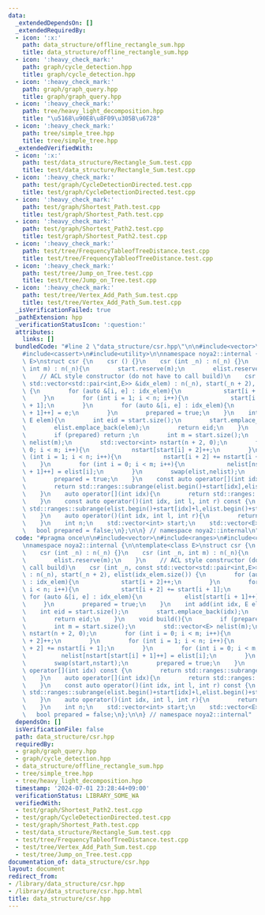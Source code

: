 ```yaml
---
data:
  _extendedDependsOn: []
  _extendedRequiredBy:
  - icon: ':x:'
    path: data_structure/offline_rectangle_sum.hpp
    title: data_structure/offline_rectangle_sum.hpp
  - icon: ':heavy_check_mark:'
    path: graph/cycle_detection.hpp
    title: graph/cycle_detection.hpp
  - icon: ':heavy_check_mark:'
    path: graph/graph_query.hpp
    title: graph/graph_query.hpp
  - icon: ':heavy_check_mark:'
    path: tree/heavy_light_decomposition.hpp
    title: "\u5168\u90E8\u8F09\u305B\u6728"
  - icon: ':heavy_check_mark:'
    path: tree/simple_tree.hpp
    title: tree/simple_tree.hpp
  _extendedVerifiedWith:
  - icon: ':x:'
    path: test/data_structure/Rectangle_Sum.test.cpp
    title: test/data_structure/Rectangle_Sum.test.cpp
  - icon: ':heavy_check_mark:'
    path: test/graph/CycleDetectionDirected.test.cpp
    title: test/graph/CycleDetectionDirected.test.cpp
  - icon: ':heavy_check_mark:'
    path: test/graph/Shortest_Path.test.cpp
    title: test/graph/Shortest_Path.test.cpp
  - icon: ':heavy_check_mark:'
    path: test/graph/Shortest_Path2.test.cpp
    title: test/graph/Shortest_Path2.test.cpp
  - icon: ':heavy_check_mark:'
    path: test/tree/FrequencyTableofTreeDistance.test.cpp
    title: test/tree/FrequencyTableofTreeDistance.test.cpp
  - icon: ':heavy_check_mark:'
    path: test/tree/Jump_on_Tree.test.cpp
    title: test/tree/Jump_on_Tree.test.cpp
  - icon: ':heavy_check_mark:'
    path: test/tree/Vertex_Add_Path_Sum.test.cpp
    title: test/tree/Vertex_Add_Path_Sum.test.cpp
  _isVerificationFailed: true
  _pathExtension: hpp
  _verificationStatusIcon: ':question:'
  attributes:
    links: []
  bundledCode: "#line 2 \"data_structure/csr.hpp\"\n\n#include<vector>\n#include<ranges>\n\
    #include<cassert>\n#include<utility>\n\nnamespace noya2::internal {\n\ntemplate<class\
    \ E>\nstruct csr {\n    csr () {}\n    csr (int _n) : n(_n) {}\n    csr (int _n,\
    \ int m) : n(_n){\n        start.reserve(m);\n        elist.reserve(m);\n    }\n\
    \    // ACL style constructor (do not have to call build)\n    csr (int _n, const\
    \ std::vector<std::pair<int,E>> &idx_elem) : n(_n), start(_n + 2), elist(idx_elem.size())\
    \ {\n        for (auto &[i, e] : idx_elem){\n            start[i + 2]++;\n   \
    \     }\n        for (int i = 1; i < n; i++){\n            start[i + 2] += start[i\
    \ + 1];\n        }\n        for (auto &[i, e] : idx_elem){\n            elist[start[i\
    \ + 1]++] = e;\n        }\n        prepared = true;\n    }\n    int add(int idx,\
    \ E elem){\n        int eid = start.size();\n        start.emplace_back(idx);\n\
    \        elist.emplace_back(elem);\n        return eid;\n    }\n    void build(){\n\
    \        if (prepared) return ;\n        int m = start.size();\n        std::vector<E>\
    \ nelist(m);\n        std::vector<int> nstart(n + 2, 0);\n        for (int i =\
    \ 0; i < m; i++){\n            nstart[start[i] + 2]++;\n        }\n        for\
    \ (int i = 1; i < n; i++){\n            nstart[i + 2] += nstart[i + 1];\n    \
    \    }\n        for (int i = 0; i < m; i++){\n            nelist[nstart[start[i]\
    \ + 1]++] = elist[i];\n        }\n        swap(elist,nelist);\n        swap(start,nstart);\n\
    \        prepared = true;\n    }\n    const auto operator[](int idx) const {\n\
    \        return std::ranges::subrange(elist.begin()+start[idx],elist.begin()+start[idx+1]);\n\
    \    }\n    auto operator[](int idx){\n        return std::ranges::subrange(elist.begin()+start[idx],elist.begin()+start[idx+1]);\n\
    \    }\n    const auto operator()(int idx, int l, int r) const {\n        return\
    \ std::ranges::subrange(elist.begin()+start[idx]+l,elist.begin()+start[idx]+r);\n\
    \    }\n    auto operator()(int idx, int l, int r){\n        return std::ranges::subrange(elist.begin()+start[idx]+l,elist.begin()+start[idx]+r);\n\
    \    }\n    int n;\n    std::vector<int> start;\n    std::vector<E> elist;\n \
    \   bool prepared = false;\n};\n\n} // namespace noya2::internal\n"
  code: "#pragma once\n\n#include<vector>\n#include<ranges>\n#include<cassert>\n#include<utility>\n\
    \nnamespace noya2::internal {\n\ntemplate<class E>\nstruct csr {\n    csr () {}\n\
    \    csr (int _n) : n(_n) {}\n    csr (int _n, int m) : n(_n){\n        start.reserve(m);\n\
    \        elist.reserve(m);\n    }\n    // ACL style constructor (do not have to\
    \ call build)\n    csr (int _n, const std::vector<std::pair<int,E>> &idx_elem)\
    \ : n(_n), start(_n + 2), elist(idx_elem.size()) {\n        for (auto &[i, e]\
    \ : idx_elem){\n            start[i + 2]++;\n        }\n        for (int i = 1;\
    \ i < n; i++){\n            start[i + 2] += start[i + 1];\n        }\n       \
    \ for (auto &[i, e] : idx_elem){\n            elist[start[i + 1]++] = e;\n   \
    \     }\n        prepared = true;\n    }\n    int add(int idx, E elem){\n    \
    \    int eid = start.size();\n        start.emplace_back(idx);\n        elist.emplace_back(elem);\n\
    \        return eid;\n    }\n    void build(){\n        if (prepared) return ;\n\
    \        int m = start.size();\n        std::vector<E> nelist(m);\n        std::vector<int>\
    \ nstart(n + 2, 0);\n        for (int i = 0; i < m; i++){\n            nstart[start[i]\
    \ + 2]++;\n        }\n        for (int i = 1; i < n; i++){\n            nstart[i\
    \ + 2] += nstart[i + 1];\n        }\n        for (int i = 0; i < m; i++){\n  \
    \          nelist[nstart[start[i] + 1]++] = elist[i];\n        }\n        swap(elist,nelist);\n\
    \        swap(start,nstart);\n        prepared = true;\n    }\n    const auto\
    \ operator[](int idx) const {\n        return std::ranges::subrange(elist.begin()+start[idx],elist.begin()+start[idx+1]);\n\
    \    }\n    auto operator[](int idx){\n        return std::ranges::subrange(elist.begin()+start[idx],elist.begin()+start[idx+1]);\n\
    \    }\n    const auto operator()(int idx, int l, int r) const {\n        return\
    \ std::ranges::subrange(elist.begin()+start[idx]+l,elist.begin()+start[idx]+r);\n\
    \    }\n    auto operator()(int idx, int l, int r){\n        return std::ranges::subrange(elist.begin()+start[idx]+l,elist.begin()+start[idx]+r);\n\
    \    }\n    int n;\n    std::vector<int> start;\n    std::vector<E> elist;\n \
    \   bool prepared = false;\n};\n\n} // namespace noya2::internal"
  dependsOn: []
  isVerificationFile: false
  path: data_structure/csr.hpp
  requiredBy:
  - graph/graph_query.hpp
  - graph/cycle_detection.hpp
  - data_structure/offline_rectangle_sum.hpp
  - tree/simple_tree.hpp
  - tree/heavy_light_decomposition.hpp
  timestamp: '2024-07-01 23:28:44+09:00'
  verificationStatus: LIBRARY_SOME_WA
  verifiedWith:
  - test/graph/Shortest_Path2.test.cpp
  - test/graph/CycleDetectionDirected.test.cpp
  - test/graph/Shortest_Path.test.cpp
  - test/data_structure/Rectangle_Sum.test.cpp
  - test/tree/FrequencyTableofTreeDistance.test.cpp
  - test/tree/Vertex_Add_Path_Sum.test.cpp
  - test/tree/Jump_on_Tree.test.cpp
documentation_of: data_structure/csr.hpp
layout: document
redirect_from:
- /library/data_structure/csr.hpp
- /library/data_structure/csr.hpp.html
title: data_structure/csr.hpp
---
```

